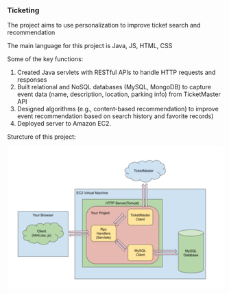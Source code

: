 ### Ticketing 
The project aims to use personalization to improve ticket search and recommendation


The main language for this project is Java, JS, HTML, CSS 

Some of the key functions: 
1. Created Java servlets with RESTful APIs to handle HTTP requests and responses
2. Built relational and NoSQL databases (MySQL, MongoDB) to capture event data (name, description, location, parking info) from TicketMaster API
3. Designed algorithms (e.g., content-based recommendation) to improve event recommendation based on search history and favorite records)
4. Deployed server to Amazon EC2.

Sturcture of this project: 

![alt text](Structure.png)
